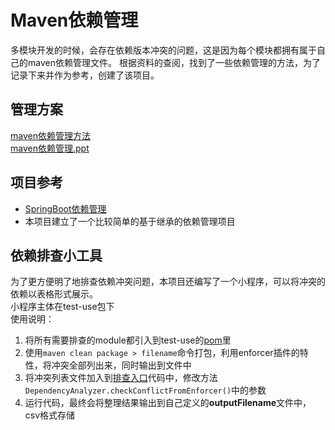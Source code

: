 # Maven依赖管理
多模块开发的时候，会存在依赖版本冲突的问题，这是因为每个模块都拥有属于自己的maven依赖管理文件。
根据资料的查阅，找到了一些依赖管理的方法，为了记录下来并作为参考，创建了该项目。
## 管理方案
[maven依赖管理方法](maven.md)  
[maven依赖管理.ppt](Maven依赖管理.odp)
## 项目参考
* [SpringBoot依赖管理](https://github.com/spring-projects/spring-boot)
* 本项目建立了一个比较简单的基于继承的依赖管理项目

## 依赖排查小工具
为了更方便明了地排查依赖冲突问题，本项目还编写了一个小程序，可以将冲突的依赖以表格形式展示。  
小程序主体在test-use包下  
使用说明：
1. 将所有需要排查的module都引入到test-use的[pom](test-use/pom.xml)里
2. 使用`maven clean package > filename`命令打包，利用enforcer插件的特性，将冲突全部列出来，同时输出到文件中
3. 将冲突列表文件加入到[排查入口](test-use/src/main/java/Test.java)代码中，修改方法`DependencyAnalyzer.checkConflictFromEnforcer()`中的参数
4. 运行代码，最终会将整理结果输出到自己定义的**outputFilename**文件中，csv格式存储
